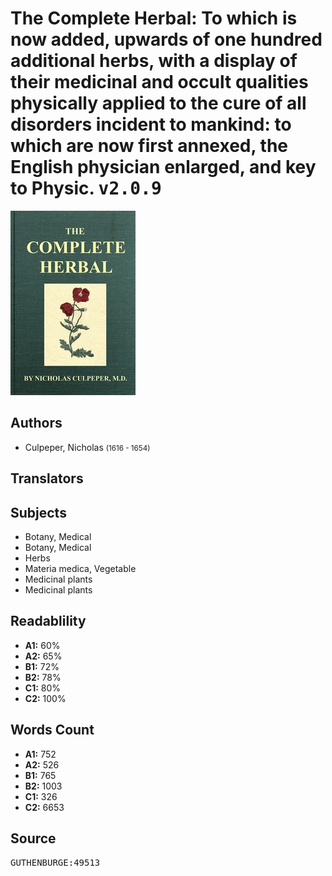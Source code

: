 # The Complete Herbal: To which is now added, upwards of one hundred additional herbs, with a display of their medicinal and occult qualities physically applied to the cure of all disorders incident to mankind: to which are now first annexed, the English physician enlarged, and key to Physic. <kbd>v2.0.9</kbd>

![](./cover.medium.jpg "")

## Authors


 - Culpeper, Nicholas <small>(1616 - 1654)</small>

## Translators



## Subjects


 - Botany, Medical
 - Botany, Medical
 - Herbs
 - Materia medica, Vegetable
 - Medicinal plants
 - Medicinal plants

## Readablility


 - **A1:** 60%
 - **A2:** 65%
 - **B1:** 72%
 - **B2:** 78%
 - **C1:** 80%
 - **C2:** 100%

## Words Count


 - **A1:** 752
 - **A2:** 526
 - **B1:** 765
 - **B2:** 1003
 - **C1:** 326
 - **C2:** 6653

## Source


<kbd>GUTHENBURGE:49513</kbd>
